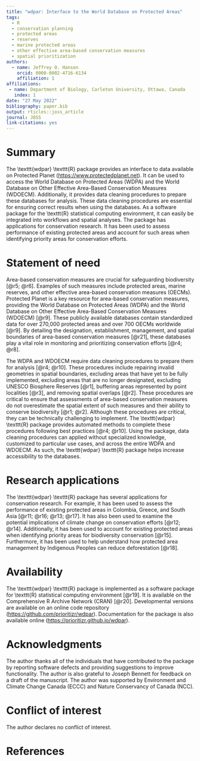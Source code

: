```yaml
---
title: "wdpar: Interface to the World Database on Protected Areas"
tags:
  - R
  - conservation planning
  - protected areas
  - reserves
  - marine protected areas
  - other effective area-based conservation measures
  - spatial prioritization
authors:
  - name: Jeffrey O. Hanson
    orcid: 0000-0002-4716-6134
    affiliation: 1
affiliations:
 - name: Department of Biology, Carleton University, Ottawa, Canada
   index: 1
date: "27 May 2022"
bibliography: paper.bib
output: rticles::joss_article
journal: JOSS
link-citations: yes
---
```


# Summary

The \texttt{wdpar} \texttt{R} package provides an interface to data available on Protected Planet (https://www.protectedplanet.net). It can be used to access the World Database on Protected Areas (WDPA) and the World Database on Other Effective Area-Based Conservation Measures (WDOECM). Additionally, it provides data cleaning procedures to prepare these databases for analysis. These data cleaning procedures are essential for ensuring correct results when using the databases. As a software package for the \texttt{R} statistical computing environment, it can easily be integrated into workflows and spatial analyses. The package has applications for conservation research. It has been used to assess performance of existing protected areas and account for such areas when identifying priority areas for conservation efforts.

# Statement of need

Area-based conservation measures are crucial for safeguarding biodiversity [@r5; @r6]. Examples of such measures include protected areas, marine reserves, and other effective area-based conservation measures (OECMs). Protected Planet is a key resource for area-based conservation measures, providing the World Database on Protected Areas (WDPA) and the World Database on Other Effective Area-Based Conservation Measures (WDOECM) [@r9]. These publicly available databases contain standardized data for over 270,000 protected areas and over 700 OECMs worldwide [@r9]. By detailing the designation, establishment, management, and spatial boundaries of area-based conservation measures [@r21], these databases play a vital role in monitoring and prioritizing conservation efforts [@r4; @r8].

The WDPA and WDOECM require data cleaning procedures to prepare them for analysis [@r4; @r10]. These procedures include repairing invalid geometries in spatial boundaries, excluding areas that have yet to be fully implemented, excluding areas that are no longer designated, excluding UNESCO Biosphere Reserves [@r1], buffering areas represented by point localities [@r3], and removing spatial overlaps [@r2]. These procedures are critical to ensure that assessments of area-based conservation measures do not overestimate the spatial extent of such measures and their ability to conserve biodiversity [@r1; @r2]. Although these procedures are critical, they can be technically challenging to implement. The \texttt{wdpar} \texttt{R} package provides automated methods to complete these procedures following best practices [@r4; @r10]. Using the package, data cleaning procedures can applied without specialized knowledge, customized to particular use cases, and across the entire WDPA and WDOECM. As such, the \texttt{wdpar} \texttt{R} package helps increase accessibility to the databases.

# Research applications

The \texttt{wdpar} \texttt{R} package has several applications for conservation research. For example, it has been used to assess the performance of existing protected areas in Colombia, Greece, and South Asia [@r11; @r16; @r13; @r17]. It has also been used to examine the potential implications of climate change on conservation efforts [@r12; @r14]. Additionally, it has been used to account for existing protected areas when identifying priority areas for biodiversity conservation [@r15]. Furthermore, it has been used to help understand how protected area management by Indigenous Peoples can reduce deforestation [@r18].

# Availability

The \texttt{wdpar} \texttt{R} package is implemented as a software package for \texttt{R} statistical computing environment [@r19]. It is available on the Comprehensive R Archive Network (CRAN) [@r20]. Developmental versions are available on an online code repository (<https://github.com/prioritizr/wdpar>). Documentation for the package is also available online (<https://prioritizr.github.io/wdpar>).

# Acknowledgments

The author thanks all of the individuals that have contributed to the package by reporting software defects and providing suggestions to improve functionality. The author is also grateful to Joseph Bennett for feedback on a draft of the manuscript. The author was supported by Environment and Climate Change Canada (ECCC) and Nature Conservancy of Canada (NCC).

# Conflict of interest

The author declares no conflict of interest.

# References
